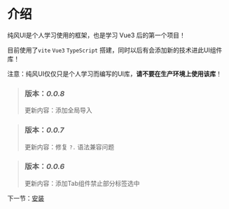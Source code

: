 # 介绍

纯风UI是个人学习使用的框架，也是学习 Vue3 后的第一个项目！

目前使用了`vite` `Vue3` `TypeScript` 搭建，同时以后有会添加新的技术进此UI组件库！

注意：纯风UI仅仅只是个人学习而编写的UI库，**请不要在生产环境上使用该库**！

> ### 版本：*0.0.8* 
> 更新内容：添加全局导入

> ### 版本：*0.0.7* 
> 更新内容：修复 `?.` 语法兼容问题

> ### 版本：*0.0.6* 
> 更新内容：添加Tab组件禁止部分标签选中

下一节：[安装](#/doc/install)